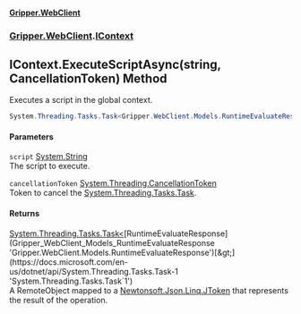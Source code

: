 #### [Gripper.WebClient](index 'index')
### [Gripper.WebClient](Gripper_WebClient 'Gripper.WebClient').[IContext](Gripper_WebClient_IContext 'Gripper.WebClient.IContext')
## IContext.ExecuteScriptAsync(string, CancellationToken) Method
Executes a script in the global context.  
```csharp
System.Threading.Tasks.Task<Gripper.WebClient.Models.RuntimeEvaluateResponse> ExecuteScriptAsync(string script, System.Threading.CancellationToken cancellationToken);
```
#### Parameters
<a name='Gripper_WebClient_IContext_ExecuteScriptAsync(string_System_Threading_CancellationToken)_script'></a>
`script` [System.String](https://docs.microsoft.com/en-us/dotnet/api/System.String 'System.String')  
The script to execute.
  
<a name='Gripper_WebClient_IContext_ExecuteScriptAsync(string_System_Threading_CancellationToken)_cancellationToken'></a>
`cancellationToken` [System.Threading.CancellationToken](https://docs.microsoft.com/en-us/dotnet/api/System.Threading.CancellationToken 'System.Threading.CancellationToken')  
Token to cancel the [System.Threading.Tasks.Task](https://docs.microsoft.com/en-us/dotnet/api/System.Threading.Tasks.Task 'System.Threading.Tasks.Task').
  
#### Returns
[System.Threading.Tasks.Task&lt;](https://docs.microsoft.com/en-us/dotnet/api/System.Threading.Tasks.Task-1 'System.Threading.Tasks.Task`1')[RuntimeEvaluateResponse](Gripper_WebClient_Models_RuntimeEvaluateResponse 'Gripper.WebClient.Models.RuntimeEvaluateResponse')[&gt;](https://docs.microsoft.com/en-us/dotnet/api/System.Threading.Tasks.Task-1 'System.Threading.Tasks.Task`1')  
A RemoteObject mapped to a [Newtonsoft.Json.Linq.JToken](https://docs.microsoft.com/en-us/dotnet/api/Newtonsoft.Json.Linq.JToken 'Newtonsoft.Json.Linq.JToken') that represents the result of the operation.
